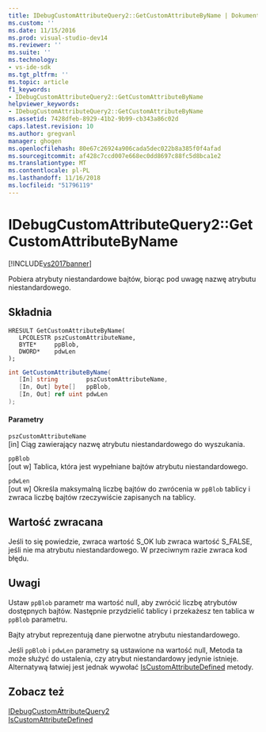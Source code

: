 ```yaml
---
title: IDebugCustomAttributeQuery2::GetCustomAttributeByName | Dokumentacja firmy Microsoft
ms.custom: ''
ms.date: 11/15/2016
ms.prod: visual-studio-dev14
ms.reviewer: ''
ms.suite: ''
ms.technology:
- vs-ide-sdk
ms.tgt_pltfrm: ''
ms.topic: article
f1_keywords:
- IDebugCustomAttributeQuery2::GetCustomAttributeByName
helpviewer_keywords:
- IDebugCustomAttributeQuery2::GetCustomAttributeByName
ms.assetid: 7428dfeb-8929-41b2-9b99-cb343a86c02d
caps.latest.revision: 10
ms.author: gregvanl
manager: ghogen
ms.openlocfilehash: 80e67c26924a906cada5dec022b8a385f0f4afad
ms.sourcegitcommit: af428c7ccd007e668ec0dd8697c88fc5d8bca1e2
ms.translationtype: MT
ms.contentlocale: pl-PL
ms.lasthandoff: 11/16/2018
ms.locfileid: "51796119"
---
```

# <a name="idebugcustomattributequery2getcustomattributebyname"></a>IDebugCustomAttributeQuery2::GetCustomAttributeByName
[!INCLUDE[vs2017banner](../../../includes/vs2017banner.md)]

Pobiera atrybuty niestandardowe bajtów, biorąc pod uwagę nazwę atrybutu niestandardowego.  
  
## <a name="syntax"></a>Składnia  
  
```cpp#  
HRESULT GetCustomAttributeByName(   
   LPCOLESTR pszCustomAttributeName,  
   BYTE*     ppBlob,  
   DWORD*    pdwLen  
);  
```  
  
```csharp  
int GetCustomAttributeByName(  
   [In] string        pszCustomAttributeName,   
   [In, Out] byte[]   ppBlob,   
   [In, Out] ref uint pdwLen  
);  
```  
  
#### <a name="parameters"></a>Parametry  
 `pszCustomAttributeName`  
 [in] Ciąg zawierający nazwę atrybutu niestandardowego do wyszukania.  
  
 `ppBlob`  
 [out w] Tablica, która jest wypełniane bajtów atrybutu niestandardowego.  
  
 `pdwLen`  
 [out w] Określa maksymalną liczbę bajtów do zwrócenia w `ppBlob` tablicy i zwraca liczbę bajtów rzeczywiście zapisanych na tablicy.  
  
## <a name="return-value"></a>Wartość zwracana  
 Jeśli to się powiedzie, zwraca wartość S_OK lub zwraca wartość S_FALSE, jeśli nie ma atrybutu niestandardowego. W przeciwnym razie zwraca kod błędu.  
  
## <a name="remarks"></a>Uwagi  
 Ustaw `ppBlob` parametr ma wartość null, aby zwrócić liczbę atrybutów dostępnych bajtów. Następnie przydzielić tablicy i przekażesz ten tablica w `ppBlob` parametru.  
  
 Bajty atrybut reprezentują dane pierwotne atrybutu niestandardowego.  
  
 Jeśli `ppBlob` i `pdwLen` parametry są ustawione na wartość null, Metoda ta może służyć do ustalenia, czy atrybut niestandardowy jedynie istnieje. Alternatywą łatwiej jest jednak wywołać [IsCustomAttributeDefined](../../../extensibility/debugger/reference/idebugcustomattributequery2-iscustomattributedefined.md) metody.  
  
## <a name="see-also"></a>Zobacz też  
 [IDebugCustomAttributeQuery2](../../../extensibility/debugger/reference/idebugcustomattributequery2.md)   
 [IsCustomAttributeDefined](../../../extensibility/debugger/reference/idebugcustomattributequery2-iscustomattributedefined.md)

